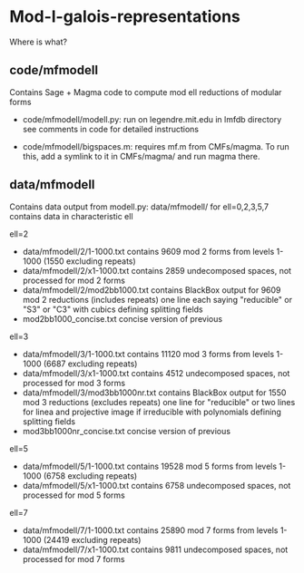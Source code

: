 # Mod-l-galois-representations

Where is what?

## code/mfmodell ##

Contains Sage + Magma code to compute mod ell reductions of modular forms

- code/mfmodell/modell.py:  run on legendre.mit.edu in lmfdb directory
			  see comments in code for detailed instructions

- code/mfmodell/bigspaces.m: requires mf.m from CMFs/magma.  To run this, add a symlink to it in CMFs/magma/ and run magma there.

## data/mfmodell ##

Contains data output from modell.py: data/mfmodell/<ell> for ell=0,2,3,5,7 contains data in characteristic ell

ell=2

- data/mfmodell/2/1-1000.txt contains  9609 mod 2 forms from levels 1-1000 (1550 excluding repeats)
- data/mfmodell/2/x1-1000.txt contains  2859 undecomposed spaces, not processed for mod 2 forms
- data/mfmodell/2/mod2bb1000.txt contains BlackBox output for 9609 mod 2 reductions (includes repeats)
    one line each saying "reducible" or "S3" or "C3" with cubics defining splitting fields
- mod2bb1000_concise.txt concise version of previous

ell=3

- data/mfmodell/3/1-1000.txt contains 11120 mod 3 forms from levels 1-1000 (6687 excluding repeats)
- data/mfmodell/3/x1-1000.txt contains  4512 undecomposed spaces, not processed for mod 3 forms
- data/mfmodell/3/mod3bb1000nr.txt contains BlackBox output for 1550 mod 3 reductions (excludes repeats)
    one line for "reducible" or two lines for linea and projective image if irreducible with polynomials defining splitting fields
- mod3bb1000nr_concise.txt concise version of previous

ell=5


- data/mfmodell/5/1-1000.txt contains 19528 mod 5 forms from levels 1-1000 (6758 excluding repeats)
- data/mfmodell/5/x1-1000.txt contains  6758 undecomposed spaces, not processed for mod 5 forms

ell=7

- data/mfmodell/7/1-1000.txt  contains 25890 mod 7 forms from levels 1-1000 (24419 excluding repeats)
- data/mfmodell/7/x1-1000.txt  contains 9811 undecomposed spaces, not processed for mod 7 forms



